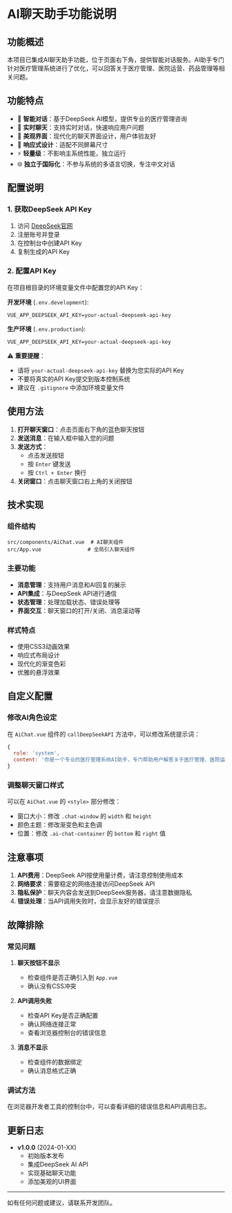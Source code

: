 # AI聊天助手功能说明

## 功能概述

本项目已集成AI聊天助手功能，位于页面右下角，提供智能对话服务。AI助手专门针对医疗管理系统进行了优化，可以回答关于医疗管理、医院运营、药品管理等相关问题。

## 功能特点

- 🤖 **智能对话**：基于DeepSeek AI模型，提供专业的医疗管理咨询
- 💬 **实时聊天**：支持实时对话，快速响应用户问题
- 🎨 **美观界面**：现代化的聊天界面设计，用户体验友好
- 📱 **响应式设计**：适配不同屏幕尺寸
- ⚡ **轻量级**：不影响主系统性能，独立运行
- 🌐 **独立于国际化**：不参与系统的多语言切换，专注中文对话

## 配置说明

### 1. 获取DeepSeek API Key

1. 访问 [DeepSeek官网](https://www.deepseek.com/)
2. 注册账号并登录
3. 在控制台中创建API Key
4. 复制生成的API Key

### 2. 配置API Key

在项目根目录的环境变量文件中配置您的API Key：

**开发环境** (`.env.development`):
```env
VUE_APP_DEEPSEEK_API_KEY=your-actual-deepseek-api-key
```

**生产环境** (`.env.production`):
```env
VUE_APP_DEEPSEEK_API_KEY=your-actual-deepseek-api-key
```

⚠️ **重要提醒**：
- 请将 `your-actual-deepseek-api-key` 替换为您实际的API Key
- 不要将真实的API Key提交到版本控制系统
- 建议在 `.gitignore` 中添加环境变量文件

## 使用方法

1. **打开聊天窗口**：点击页面右下角的蓝色聊天按钮
2. **发送消息**：在输入框中输入您的问题
3. **发送方式**：
   - 点击发送按钮
   - 按 `Enter` 键发送
   - 按 `Ctrl + Enter` 换行
4. **关闭窗口**：点击聊天窗口右上角的关闭按钮

## 技术实现

### 组件结构
```
src/components/AiChat.vue  # AI聊天组件
src/App.vue               # 全局引入聊天组件
```

### 主要功能
- **消息管理**：支持用户消息和AI回复的展示
- **API集成**：与DeepSeek API进行通信
- **状态管理**：处理加载状态、错误处理等
- **界面交互**：聊天窗口的打开/关闭、消息滚动等

### 样式特点
- 使用CSS3动画效果
- 响应式布局设计
- 现代化的渐变色彩
- 优雅的悬浮效果

## 自定义配置

### 修改AI角色设定

在 `AiChat.vue` 组件的 `callDeepSeekAPI` 方法中，可以修改系统提示词：

```javascript
{
  role: 'system',
  content: '你是一个专业的医疗管理系统AI助手，专门帮助用户解答关于医疗管理、医院运营、药品管理等相关问题。请用简洁、专业的语言回答用户的问题。'
}
```

### 调整聊天窗口样式

可以在 `AiChat.vue` 的 `<style>` 部分修改：
- 窗口大小：修改 `.chat-window` 的 `width` 和 `height`
- 颜色主题：修改渐变色和主色调
- 位置：修改 `.ai-chat-container` 的 `bottom` 和 `right` 值

## 注意事项

1. **API费用**：DeepSeek API按使用量计费，请注意控制使用成本
2. **网络要求**：需要稳定的网络连接访问DeepSeek API
3. **隐私保护**：聊天内容会发送到DeepSeek服务器，请注意数据隐私
4. **错误处理**：当API调用失败时，会显示友好的错误提示

## 故障排除

### 常见问题

1. **聊天按钮不显示**
   - 检查组件是否正确引入到 `App.vue`
   - 确认没有CSS冲突

2. **API调用失败**
   - 检查API Key是否正确配置
   - 确认网络连接正常
   - 查看浏览器控制台的错误信息

3. **消息不显示**
   - 检查组件的数据绑定
   - 确认消息格式正确

### 调试方法

在浏览器开发者工具的控制台中，可以查看详细的错误信息和API调用日志。

## 更新日志

- **v1.0.0** (2024-01-XX)
  - 初始版本发布
  - 集成DeepSeek AI API
  - 实现基础聊天功能
  - 添加美观的UI界面

---

如有任何问题或建议，请联系开发团队。